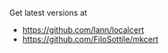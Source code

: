 Get latest versions at 
- https://github.com/lann/localcert
- https://github.com/FiloSottile/mkcert
